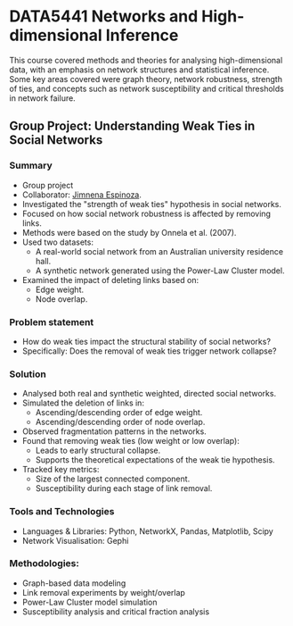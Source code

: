 # DATA5441 Networks and High-dimensional Inference

This course covered methods and theories for analysing high-dimensional data, with an emphasis on network structures and statistical inference. 
Some key areas covered were graph theory, network robustness, strength of ties, and concepts such as network susceptibility and critical thresholds in network failure.

## Group Project: Understanding Weak Ties in Social Networks
### Summary
* Group project
* Collaborator: [Jimnena Espinoza](https://github.com/jimenaspi).
* Investigated the "strength of weak ties" hypothesis in social networks.
* Focused on how social network robustness is affected by removing links.
* Methods were based on the study by Onnela et al. (2007).
* Used two datasets:
  * A real-world social network from an Australian university residence hall.
  * A synthetic network generated using the Power-Law Cluster model.
* Examined the impact of deleting links based on:
  * Edge weight.
  * Node overlap.

### Problem statement
* How do weak ties impact the structural stability of social networks?
* Specifically: Does the removal of weak ties trigger network collapse?

### Solution
* Analysed both real and synthetic weighted, directed social networks.
* Simulated the deletion of links in:
  * Ascending/descending order of edge weight.
  * Ascending/descending order of node overlap.
* Observed fragmentation patterns in the networks.
* Found that removing weak ties (low weight or low overlap):
  * Leads to early structural collapse.
  * Supports the theoretical expectations of the weak tie hypothesis.
* Tracked key metrics:
  * Size of the largest connected component.
  * Susceptibility during each stage of link removal.

### Tools and Technologies
* Languages & Libraries: Python, NetworkX, Pandas, Matplotlib, Scipy
* Network Visualisation: Gephi

### Methodologies:
* Graph-based data modeling
* Link removal experiments by weight/overlap
* Power-Law Cluster model simulation
* Susceptibility analysis and critical fraction analysis
